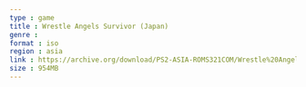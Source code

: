 ```yaml
---
type : game
title : Wrestle Angels Survivor (Japan)
genre : 
format : iso
region : asia
link : https://archive.org/download/PS2-ASIA-ROMS321COM/Wrestle%20Angels%20Survivor%20%28Japan%29.7z
size : 954MB
---
```

